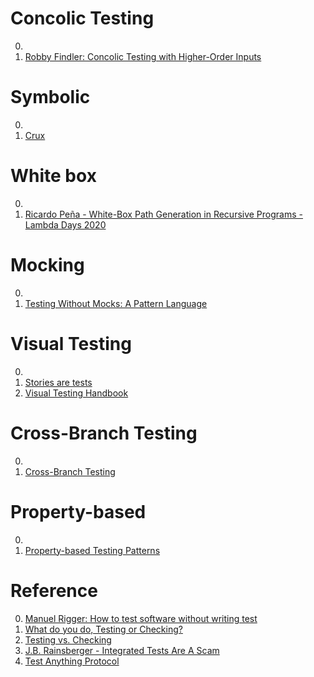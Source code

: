 # Concolic Testing

0. []()
0. [Robby Findler: Concolic Testing with Higher-Order Inputs](https://www.youtube.com/watch?v=aO9nOCqNdfQ)

# Symbolic

0. []()
0. [Crux](https://crux.galois.com/)

# White box

0. []()
0. [Ricardo Peña - White-Box Path Generation in Recursive Programs - Lambda Days 2020](https://www.youtube.com/watch?v=7RXJhPaQCkc)

# Mocking

0. []()
0. [Testing Without Mocks: A Pattern Language](https://www.jamesshore.com/Blog/Testing-Without-Mocks.html)

# Visual Testing

0. []()
0. [Stories are tests](https://storybook.js.org/blog/stories-are-tests/)
0. [Visual Testing Handbook](https://storybook.js.org/tutorials/visual-testing-handbook/)

# Cross-Branch Testing

0. []()
0. [Cross-Branch Testing](https://www.hillelwayne.com/post/cross-branch-testing/)

# Property-based

0. []()
0. [Property-based Testing Patterns](https://blog.ssanj.net/posts/2016-06-26-property-based-testing-patterns.html)

# Reference

0. [Manuel Rigger: How to test software without writing test](https://www.youtube.com/watch?v=tLKTILnVasg)
0. [What do you do, Testing or Checking?](https://www.infoq.com/news/2009/12/testing-or-checking/)
0. [Testing vs. Checking](https://www.developsense.com/blog/2009/08/testing-vs-checking/)
0. [J.B. Rainsberger - Integrated Tests Are A Scam](https://vimeo.com/80533536)
0. [Test Anything Protocol](http://testanything.org/)

